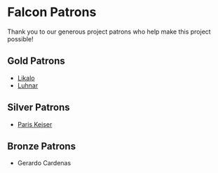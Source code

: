 # Falcon Patrons

Thank you to our generous project patrons who help make this project possible!

## Gold Patrons

* [Likalo](https://www.likalo.com/)
* [Luhnar](https://www.luhnar.com/)

## Silver Patrons

* [Paris Kejser](http://www.parisnakitakejser.com/python-falcon)

## Bronze Patrons

* Gerardo Cardenas
